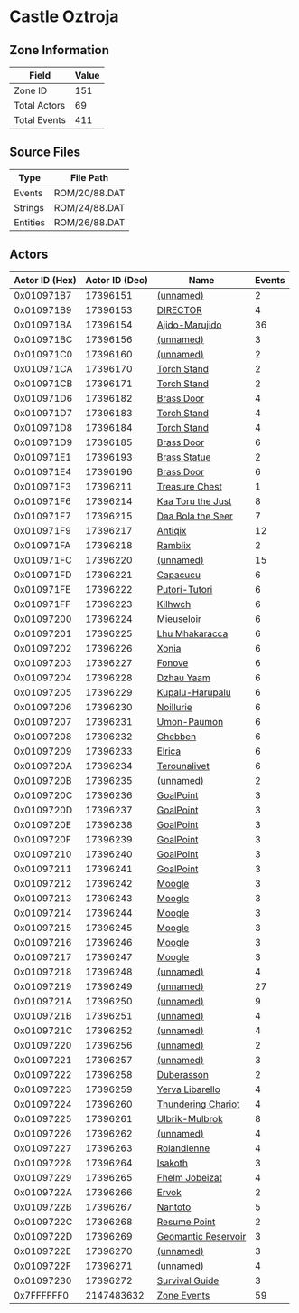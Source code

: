 # Castle Oztroja

## Zone Information

| Field        |   Value |
|--------------|---------|
| Zone ID      |     151 |
| Total Actors |      69 |
| Total Events |     411 |

## Source Files

| Type     | File Path     |
|----------|---------------|
| Events   | ROM/20/88.DAT |
| Strings  | ROM/24/88.DAT |
| Entities | ROM/26/88.DAT |

## Actors

| Actor ID (Hex)   |   Actor ID (Dec) | Name                                                           |   Events |
|------------------|------------------|----------------------------------------------------------------|----------|
| 0x010971B7       |         17396151 | [(unnamed)](./17396151/)                                       |        2 |
| 0x010971B9       |         17396153 | [DIRECTOR](./17396153%20-%20DIRECTOR/)                         |        4 |
| 0x010971BA       |         17396154 | [Ajido-Marujido](./17396154%20-%20Ajido-Marujido/)             |       36 |
| 0x010971BC       |         17396156 | [(unnamed)](./17396156/)                                       |        3 |
| 0x010971C0       |         17396160 | [(unnamed)](./17396160/)                                       |        2 |
| 0x010971CA       |         17396170 | [Torch Stand](./17396170%20-%20Torch%20Stand/)                 |        2 |
| 0x010971CB       |         17396171 | [Torch Stand](./17396171%20-%20Torch%20Stand/)                 |        2 |
| 0x010971D6       |         17396182 | [Brass Door](./17396182%20-%20Brass%20Door/)                   |        4 |
| 0x010971D7       |         17396183 | [Torch Stand](./17396183%20-%20Torch%20Stand/)                 |        4 |
| 0x010971D8       |         17396184 | [Torch Stand](./17396184%20-%20Torch%20Stand/)                 |        4 |
| 0x010971D9       |         17396185 | [Brass Door](./17396185%20-%20Brass%20Door/)                   |        6 |
| 0x010971E1       |         17396193 | [Brass Statue](./17396193%20-%20Brass%20Statue/)               |        2 |
| 0x010971E4       |         17396196 | [Brass Door](./17396196%20-%20Brass%20Door/)                   |        6 |
| 0x010971F3       |         17396211 | [Treasure Chest](./17396211%20-%20Treasure%20Chest/)           |        1 |
| 0x010971F6       |         17396214 | [Kaa Toru the Just](./17396214%20-%20Kaa%20Toru%20the%20Just/) |        8 |
| 0x010971F7       |         17396215 | [Daa Bola the Seer](./17396215%20-%20Daa%20Bola%20the%20Seer/) |        7 |
| 0x010971F9       |         17396217 | [Antiqix](./17396217%20-%20Antiqix/)                           |       12 |
| 0x010971FA       |         17396218 | [Ramblix](./17396218%20-%20Ramblix/)                           |        2 |
| 0x010971FC       |         17396220 | [(unnamed)](./17396220/)                                       |       15 |
| 0x010971FD       |         17396221 | [Capacucu](./17396221%20-%20Capacucu/)                         |        6 |
| 0x010971FE       |         17396222 | [Putori-Tutori](./17396222%20-%20Putori-Tutori/)               |        6 |
| 0x010971FF       |         17396223 | [Kilhwch](./17396223%20-%20Kilhwch/)                           |        6 |
| 0x01097200       |         17396224 | [Mieuseloir](./17396224%20-%20Mieuseloir/)                     |        6 |
| 0x01097201       |         17396225 | [Lhu Mhakaracca](./17396225%20-%20Lhu%20Mhakaracca/)           |        6 |
| 0x01097202       |         17396226 | [Xonia](./17396226%20-%20Xonia/)                               |        6 |
| 0x01097203       |         17396227 | [Fonove](./17396227%20-%20Fonove/)                             |        6 |
| 0x01097204       |         17396228 | [Dzhau Yaam](./17396228%20-%20Dzhau%20Yaam/)                   |        6 |
| 0x01097205       |         17396229 | [Kupalu-Harupalu](./17396229%20-%20Kupalu-Harupalu/)           |        6 |
| 0x01097206       |         17396230 | [Noillurie](./17396230%20-%20Noillurie/)                       |        6 |
| 0x01097207       |         17396231 | [Umon-Paumon](./17396231%20-%20Umon-Paumon/)                   |        6 |
| 0x01097208       |         17396232 | [Ghebben](./17396232%20-%20Ghebben/)                           |        6 |
| 0x01097209       |         17396233 | [Elrica](./17396233%20-%20Elrica/)                             |        6 |
| 0x0109720A       |         17396234 | [Terounalivet](./17396234%20-%20Terounalivet/)                 |        6 |
| 0x0109720B       |         17396235 | [(unnamed)](./17396235/)                                       |        2 |
| 0x0109720C       |         17396236 | [GoalPoint](./17396236%20-%20GoalPoint/)                       |        3 |
| 0x0109720D       |         17396237 | [GoalPoint](./17396237%20-%20GoalPoint/)                       |        3 |
| 0x0109720E       |         17396238 | [GoalPoint](./17396238%20-%20GoalPoint/)                       |        3 |
| 0x0109720F       |         17396239 | [GoalPoint](./17396239%20-%20GoalPoint/)                       |        3 |
| 0x01097210       |         17396240 | [GoalPoint](./17396240%20-%20GoalPoint/)                       |        3 |
| 0x01097211       |         17396241 | [GoalPoint](./17396241%20-%20GoalPoint/)                       |        3 |
| 0x01097212       |         17396242 | [Moogle](./17396242%20-%20Moogle/)                             |        3 |
| 0x01097213       |         17396243 | [Moogle](./17396243%20-%20Moogle/)                             |        3 |
| 0x01097214       |         17396244 | [Moogle](./17396244%20-%20Moogle/)                             |        3 |
| 0x01097215       |         17396245 | [Moogle](./17396245%20-%20Moogle/)                             |        3 |
| 0x01097216       |         17396246 | [Moogle](./17396246%20-%20Moogle/)                             |        3 |
| 0x01097217       |         17396247 | [Moogle](./17396247%20-%20Moogle/)                             |        3 |
| 0x01097218       |         17396248 | [(unnamed)](./17396248/)                                       |        4 |
| 0x01097219       |         17396249 | [(unnamed)](./17396249/)                                       |       27 |
| 0x0109721A       |         17396250 | [(unnamed)](./17396250/)                                       |        9 |
| 0x0109721B       |         17396251 | [(unnamed)](./17396251/)                                       |        4 |
| 0x0109721C       |         17396252 | [(unnamed)](./17396252/)                                       |        4 |
| 0x01097220       |         17396256 | [(unnamed)](./17396256/)                                       |        2 |
| 0x01097221       |         17396257 | [(unnamed)](./17396257/)                                       |        3 |
| 0x01097222       |         17396258 | [Duberasson](./17396258%20-%20Duberasson/)                     |        2 |
| 0x01097223       |         17396259 | [Yerva Libarello](./17396259%20-%20Yerva%20Libarello/)         |        4 |
| 0x01097224       |         17396260 | [Thundering Chariot](./17396260%20-%20Thundering%20Chariot/)   |        4 |
| 0x01097225       |         17396261 | [Ulbrik-Mulbrok](./17396261%20-%20Ulbrik-Mulbrok/)             |        8 |
| 0x01097226       |         17396262 | [(unnamed)](./17396262/)                                       |        4 |
| 0x01097227       |         17396263 | [Rolandienne](./17396263%20-%20Rolandienne/)                   |        4 |
| 0x01097228       |         17396264 | [Isakoth](./17396264%20-%20Isakoth/)                           |        3 |
| 0x01097229       |         17396265 | [Fhelm Jobeizat](./17396265%20-%20Fhelm%20Jobeizat/)           |        4 |
| 0x0109722A       |         17396266 | [Ervok](./17396266%20-%20Ervok/)                               |        2 |
| 0x0109722B       |         17396267 | [Nantoto](./17396267%20-%20Nantoto/)                           |        5 |
| 0x0109722C       |         17396268 | [Resume Point](./17396268%20-%20Resume%20Point/)               |        2 |
| 0x0109722D       |         17396269 | [Geomantic Reservoir](./17396269%20-%20Geomantic%20Reservoir/) |        3 |
| 0x0109722E       |         17396270 | [(unnamed)](./17396270/)                                       |        3 |
| 0x0109722F       |         17396271 | [(unnamed)](./17396271/)                                       |        4 |
| 0x01097230       |         17396272 | [Survival Guide](./17396272%20-%20Survival%20Guide/)           |        3 |
| 0x7FFFFFF0       |       2147483632 | [Zone Events](./Zone%20Events/)                                |       59 |